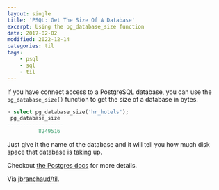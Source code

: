 ```yaml
---
layout: single
title: 'PSQL: Get The Size Of A Database'
excerpt: Using the pg_database_size function
date: 2017-02-02
modified: 2022-12-14
categories: til
tags:
    - psql
    - sql
    - til
---
```


If you have connect access to a PostgreSQL database, you can use the
`pg_database_size()` function to get the size of a database in bytes.

```sql
> select pg_database_size('hr_hotels');
 pg_database_size
------------------
          8249516
```

Just give it the name of the database and it will tell you how much disk
space that database is taking up.

Checkout [the Postgres docs](http://www.postgresql.org/docs/current/static/functions-admin.html)
for more details.

Via [jbranchaud/til](https://github.com/jbranchaud/til).
